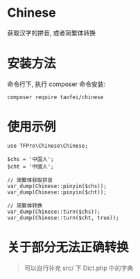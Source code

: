 Chinese
=====

获取汉字的拼音, 或者简繁体转换

# 安装方法
命令行下, 执行 composer 命令安装:
````
composer require taofei/chinese
````

# 使用示例
````
use TFPro\Chinese\Chinese;

$chs = '中国人';
$cht = '中國人';

// 简繁体获取拼音
var_dump(Chinese::pinyin($chs));
var_dump(Chinese::pinyin($cht));

// 简繁体转换
var_dump(Chinese::turn($chs));
var_dump(Chinese::turn($cht, true));
````

# 关于部分无法正确转换
> 可以自行补充 src/ 下 Dict.php 中的字典
